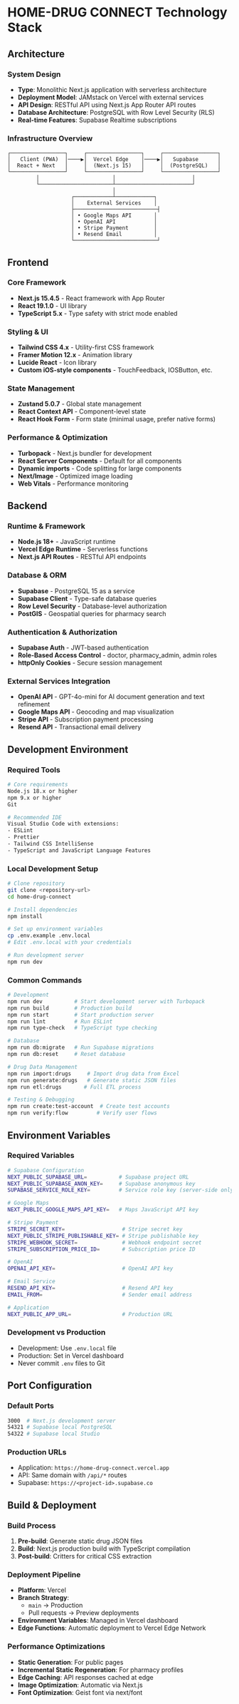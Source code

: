 # HOME-DRUG CONNECT Technology Stack

## Architecture

### System Design
- **Type**: Monolithic Next.js application with serverless architecture
- **Deployment Model**: JAMstack on Vercel with external services
- **API Design**: RESTful API using Next.js App Router API routes
- **Database Architecture**: PostgreSQL with Row Level Security (RLS)
- **Real-time Features**: Supabase Realtime subscriptions

### Infrastructure Overview
```
┌─────────────────┐     ┌─────────────────┐     ┌─────────────────┐
│   Client (PWA)  │────▶│  Vercel Edge    │────▶│   Supabase      │
│  React + Next   │     │  (Next.js 15)   │     │  (PostgreSQL)   │
└─────────────────┘     └─────────────────┘     └─────────────────┘
         │                       │                        │
         └───────────────────────┴────────────────────────┘
                                 │
                    ┌────────────┴────────────┐
                    │    External Services    │
                    ├──────────────────────────┤
                    │ • Google Maps API       │
                    │ • OpenAI API            │
                    │ • Stripe Payment        │
                    │ • Resend Email          │
                    └──────────────────────────┘
```

## Frontend

### Core Framework
- **Next.js 15.4.5** - React framework with App Router
- **React 19.1.0** - UI library
- **TypeScript 5.x** - Type safety with strict mode enabled

### Styling & UI
- **Tailwind CSS 4.x** - Utility-first CSS framework
- **Framer Motion 12.x** - Animation library
- **Lucide React** - Icon library
- **Custom iOS-style components** - TouchFeedback, IOSButton, etc.

### State Management
- **Zustand 5.0.7** - Global state management
- **React Context API** - Component-level state
- **React Hook Form** - Form state (minimal usage, prefer native forms)

### Performance & Optimization
- **Turbopack** - Next.js bundler for development
- **React Server Components** - Default for all components
- **Dynamic imports** - Code splitting for large components
- **Next/Image** - Optimized image loading
- **Web Vitals** - Performance monitoring

## Backend

### Runtime & Framework
- **Node.js 18+** - JavaScript runtime
- **Vercel Edge Runtime** - Serverless functions
- **Next.js API Routes** - RESTful API endpoints

### Database & ORM
- **Supabase** - PostgreSQL 15 as a service
- **Supabase Client** - Type-safe database queries
- **Row Level Security** - Database-level authorization
- **PostGIS** - Geospatial queries for pharmacy search

### Authentication & Authorization
- **Supabase Auth** - JWT-based authentication
- **Role-Based Access Control** - doctor, pharmacy_admin, admin roles
- **httpOnly Cookies** - Secure session management

### External Services Integration
- **OpenAI API** - GPT-4o-mini for AI document generation and text refinement
- **Google Maps API** - Geocoding and map visualization
- **Stripe API** - Subscription payment processing
- **Resend API** - Transactional email delivery

## Development Environment

### Required Tools
```bash
# Core requirements
Node.js 18.x or higher
npm 9.x or higher
Git

# Recommended IDE
Visual Studio Code with extensions:
- ESLint
- Prettier
- Tailwind CSS IntelliSense
- TypeScript and JavaScript Language Features
```

### Local Development Setup
```bash
# Clone repository
git clone <repository-url>
cd home-drug-connect

# Install dependencies
npm install

# Set up environment variables
cp .env.example .env.local
# Edit .env.local with your credentials

# Run development server
npm run dev
```

### Common Commands
```bash
# Development
npm run dev          # Start development server with Turbopack
npm run build        # Production build
npm run start        # Start production server
npm run lint         # Run ESLint
npm run type-check   # TypeScript type checking

# Database
npm run db:migrate   # Run Supabase migrations
npm run db:reset     # Reset database

# Drug Data Management
npm run import:drugs     # Import drug data from Excel
npm run generate:drugs   # Generate static JSON files
npm run etl:drugs       # Full ETL process

# Testing & Debugging
npm run create:test-account  # Create test accounts
npm run verify:flow         # Verify user flows
```

## Environment Variables

### Required Variables
```bash
# Supabase Configuration
NEXT_PUBLIC_SUPABASE_URL=          # Supabase project URL
NEXT_PUBLIC_SUPABASE_ANON_KEY=     # Supabase anonymous key
SUPABASE_SERVICE_ROLE_KEY=         # Service role key (server-side only)

# Google Maps
NEXT_PUBLIC_GOOGLE_MAPS_API_KEY=   # Maps JavaScript API key

# Stripe Payment
STRIPE_SECRET_KEY=                  # Stripe secret key
NEXT_PUBLIC_STRIPE_PUBLISHABLE_KEY= # Stripe publishable key
STRIPE_WEBHOOK_SECRET=              # Webhook endpoint secret
STRIPE_SUBSCRIPTION_PRICE_ID=       # Subscription price ID

# OpenAI
OPENAI_API_KEY=                     # OpenAI API key

# Email Service
RESEND_API_KEY=                     # Resend API key
EMAIL_FROM=                         # Sender email address

# Application
NEXT_PUBLIC_APP_URL=                # Production URL
```

### Development vs Production
- Development: Use `.env.local` file
- Production: Set in Vercel dashboard
- Never commit `.env` files to Git

## Port Configuration

### Default Ports
```bash
3000  # Next.js development server
54321 # Supabase local PostgreSQL
54322 # Supabase local Studio
```

### Production URLs
- Application: `https://home-drug-connect.vercel.app`
- API: Same domain with `/api/*` routes
- Supabase: `https://<project-id>.supabase.co`

## Build & Deployment

### Build Process
1. **Pre-build**: Generate static drug JSON files
2. **Build**: Next.js production build with TypeScript compilation
3. **Post-build**: Critters for critical CSS extraction

### Deployment Pipeline
- **Platform**: Vercel
- **Branch Strategy**: 
  - `main` → Production
  - Pull requests → Preview deployments
- **Environment Variables**: Managed in Vercel dashboard
- **Edge Functions**: Automatic deployment to Vercel Edge Network

### Performance Optimizations
- **Static Generation**: For public pages
- **Incremental Static Regeneration**: For pharmacy profiles
- **Edge Caching**: API responses cached at edge
- **Image Optimization**: Automatic via Next.js
- **Font Optimization**: Geist font via next/font
